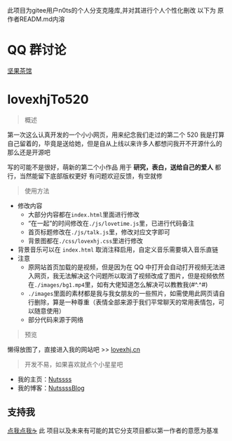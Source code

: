 此项目为gitee用户n0ts的个人分支克隆库,并对其进行个人个性化刪改
 以下为 原作者READM.md内溶
 # QQ 群讨论

[坚果茶馆](https://jq.qq.com/?_wv=1027&k=Mh7ah6Dd)

# lovexhjTo520

> 概述

第一次这么认真开发的一个小小网页，用来纪念我们走过的第二个 520
我是打算自己留着的，毕竟是送给她，但是自从上线以来许多人都想问我开不开源什么的
那么还是开源吧

写的可能不是很好，萌新的第二个小作品
用于 **研究，表白，送给自己的爱人** 都行，当然能留下底部版权更好
有问题欢迎反馈，有空就修

> 使用方法

-   修改内容
    -   大部分内容都在`index.html`里面进行修改
    -   “在一起”的时间修改在`./js/lovetime.js`里，已进行代码备注
    -   首页标题修改在`./js/talk.js`里，修改对应文字即可
    -   背景图都在`./css/lovexhj.css`里进行修改
-   背景音乐可以在 `index.html` 取消注释启用，自定义音乐需要填入音乐直链
-   注意
    -   原网站首页加载的是视频，但是因为在 QQ 中打开会自动打开视频无法进入网页，我无法解决这个问题所以取消了视频改成了图片，但是视频依然在`./images/bg1.mp4`里，如有大佬知道怎么解决可以教教我(#^.^#)
    -   `./images`里面的素材都是我与我女朋友的一些照片，如需使用此网页请自行删除，算是一种尊重（表情全部来源于我们平常聊天的常用表情包，可以随意使用）
    -   部分代码来源于网络

> 预览

懒得放图了，直接进入我的网站吧 >> [lovexhj.cn](https://love.n0ts.top/)

> 开发不易，如果喜欢就点个小星星吧

-   我的主页：[Nutssss](https://n0ts.top/)
-   我的博客：[NutssssBlog](https://blog.n0ts.top/)

## 支持我

[点我点我☕️](https://support.n0ts.top/)
 此 项目以及未来有可能的其它分支项目都以第一作者的意愿为基准
